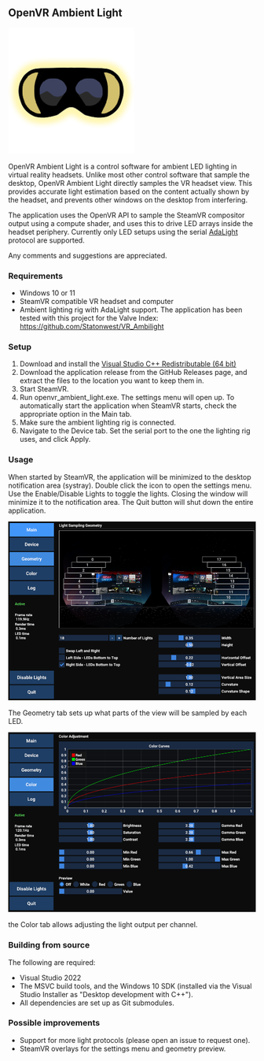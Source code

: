 OpenVR Ambient Light
---

![Logo](doc/logo.png)

OpenVR Ambient Light is a control software for ambient LED lighting in virtual reality headsets. Unlike most other control software that sample the desktop, OpenVR Ambient Light directly samples the VR headset view. This provides accurate light estimation based on the content actually shown by the headset, and prevents other windows on the desktop from interfering.

The application uses the OpenVR API to sample the SteamVR compositor output using a compute shader, and uses this to drive LED arrays inside the headset periphery. Currently only LED setups using the serial [AdaLight](https://github.com/adafruit/Adalight) protocol are supported.

Any comments and suggestions are appreciated.

### Requirements ###

- Windows 10 or 11
- SteamVR compatible VR headset and computer
- Ambient lighting rig with AdaLight support. The application has been tested with this project for the Valve Index: https://github.com/Statonwest/VR_Ambilight

### Setup ###

1. Download and install the [Visual Studio C++ Redistributable (64 bit) ](https://aka.ms/vs/17/release/vc_redist.x64.exe)
2. Download the application release from the GitHub Releases page, and extract the files to the location you want to keep them in.
3. Start SteamVR.
4. Run openvr_ambient_light.exe. The settings menu will open up. To automatically start the application when SteamVR starts, check the appropriate option in the Main tab.
5. Make sure the ambient lighting rig is connected.
6. Navigate to the Device tab. Set the serial port to the one the lighting rig uses, and click Apply.

### Usage ###

When started by SteamVR, the application will be minimized to the desktop notification area (systray). Double click the icon to open the settings menu. Use the Enable/Disable Lights to toggle the lights. Closing the window will minimize it to the notification area. The Quit button will shut down the entire application.


![Geometry tab](doc/geometry_tab.png)

The Geometry tab sets up what parts of the view will be sampled by each LED.


![Color tab](doc/color_tab.png)

the Color tab allows adjusting the light output per channel.

### Building from source ###
The following are required:
- Visual Studio 2022 
- The MSVC build tools, and the Windows 10 SDK (installed via the Visual Studio Installer as "Desktop development with C++").
- All dependencies are set up as Git submodules.

### Possible improvements ###

- Support for more light protocols (please open an issue to request one).
- SteamVR overlays for the settings menu and geometry preview.